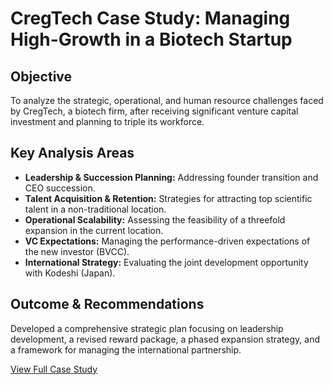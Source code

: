 # CregTech Case Study: Managing High-Growth in a Biotech Startup

## Objective
To analyze the strategic, operational, and human resource challenges faced by CregTech, a biotech firm, after receiving significant venture capital investment and planning to triple its workforce.

## Key Analysis Areas
- **Leadership & Succession Planning:** Addressing founder transition and CEO succession.
- **Talent Acquisition & Retention:** Strategies for attracting top scientific talent in a non-traditional location.
- **Operational Scalability:** Assessing the feasibility of a threefold expansion in the current location.
- **VC Expectations:** Managing the performance-driven expectations of the new investor (BVCC).
- **International Strategy:** Evaluating the joint development opportunity with Kodeshi (Japan).

## Outcome & Recommendations
Developed a comprehensive strategic plan focusing on leadership development, a revised reward package, a phased expansion strategy, and a framework for managing the international partnership.

[View Full Case Study](./CregTech-Case-Study.pdf)
